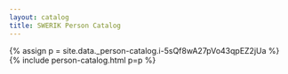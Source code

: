 ```yaml
---
layout: catalog
title: SWERIK Person Catalog
---
```

{% assign p = site.data._person-catalog.i-5sQf8wA27pVo43qpEZ2jUa %}
{% include person-catalog.html p=p %}

